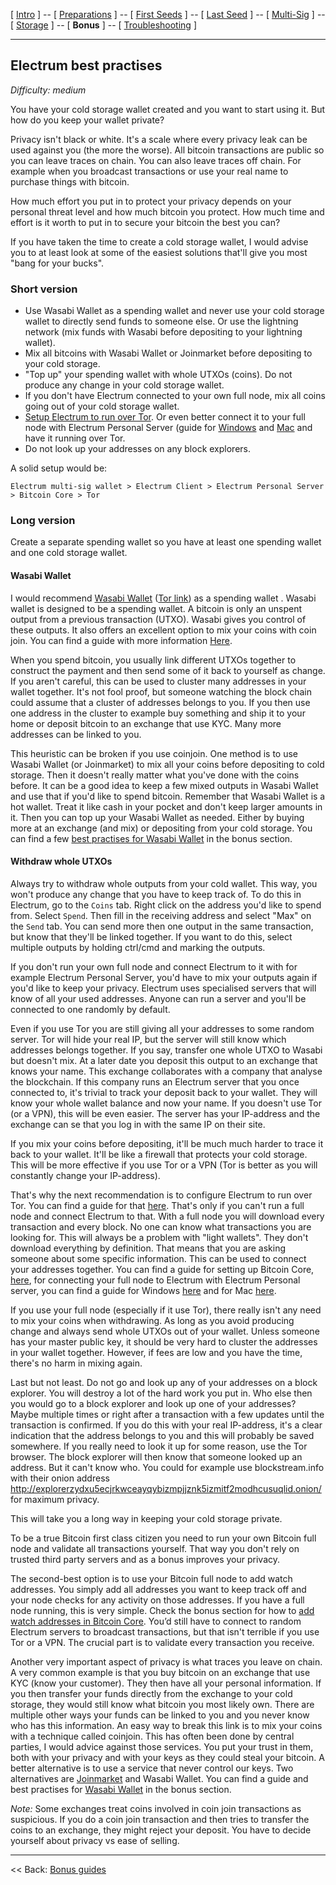[ [Intro](README.md) ] -- [ [Preparations]( hodl-guide_10_preparations.md) ] -- [ [First Seeds](hodl-guide_20_first-seeds.md) ] -- [ [Last Seed](hodl-guide_30_last-seed.md) ] -- [ [Multi-Sig](hodl-guide_40_multi-sig.md) ] -- [ [Storage](hodl-guide_50_storage.md
) ] -- [ **Bonus** ] -- [ [Troubleshooting](hodl-guide_70_troubleshooting.md) ]

---

## Electrum best practises

*Difficulty: medium*

You have your cold storage wallet created and you want to start using it. But how do you keep your wallet private?

Privacy isn't black or white. It's a scale where every privacy leak can be used against you (the more the worse). All bitcoin transactions are public so you can leave traces on chain. You can also leave traces off chain. For example when you broadcast transactions or use your real name to purchase things with bitcoin. 

How much effort you put in to protect your privacy depends on your personal threat level and how much bitcoin you protect. How much time and effort is it worth to put in to secure your bitcoin the best you can?

If you have taken the time to create a cold storage wallet, I would advise you to at least look at some of the easiest solutions that'll give you most "bang for your bucks".

### Short version

* Use Wasabi Wallet as a spending wallet and never use your cold storage wallet to directly send funds to someone else. Or use the lightning network (mix funds with Wasabi before depositing to your lightning wallet).
* Mix all bitcoins with Wasabi Wallet or Joinmarket before depositing to your cold storage.
* "Top up" your spending wallet with whole UTXOs (coins). Do not produce any change in your cold storage wallet.
* If you don't have Electrum connected to your own full node, mix all coins going out of your cold storage wallet.
* [Setup Electrum to run over Tor](hodl-guide_66_electrum-tor.md). Or even better connect it to your full node with Electrum Personal Server (guide for [Windows](hodl-guide_63_eps-win.md) and [Mac](hodl-guide_64_eps-mac.md) and have it running over Tor.
* Do not look up your addresses on any block explorers.

A solid setup would be:

`Electrum multi-sig wallet > Electrum Client > Electrum Personal Server > Bitcoin Core > Tor`

### Long version

Create a separate spending wallet so you have at least one spending wallet and one cold storage wallet.

#### Wasabi Wallet

I would recommend [Wasabi Wallet](https://www.wasabiwallet.io/) ([Tor link](http://wasabiukrxmkdgve5kynjztuovbg43uxcbcxn6y2okcrsg7gb6jdmbad.onion/)) as a spending wallet . Wasabi wallet is designed to be a spending wallet. A bitcoin is only an unspent output from a previous transaction (UTXO). Wasabi gives you control of these outputs. It also offers an excellent option to mix your coins with coin join. You can find a guide with more information [Here](hodl-guide_62_wasabi-wallet.md).

When you spend bitcoin, you usually link different UTXOs together to construct the payment and then send some of it back to yourself as change. If you aren't careful, this can be used to cluster many addresses in your wallet together. It's not fool proof, but someone watching the block chain could assume that a cluster of addresses belongs to you. If you then use one address in the cluster to example buy something and ship it to your home or deposit bitcoin to an exchange that use KYC. Many more addresses can be linked to you.

This heuristic can be broken if you use coinjoin. One method is to use Wasabi Wallet (or Joinmarket) to mix all your coins before depositing to cold storage. Then it doesn't really matter what you've done with the coins before. It can be a good idea to keep a few mixed outputs in Wasabi Wallet and use that if you'd like to spend bitcoin. Remember that Wasabi Wallet is a hot wallet. Treat it like cash in your pocket and don't keep larger amounts in it. Then you can top up your Wasabi Wallet as needed. Either by buying more at an exchange (and mix) or depositing from your cold storage. You can find a few [best practises for Wasabi Wallet](hodl-guide_62_wasabi-wallet.md) in the bonus section.

#### Withdraw whole UTXOs

Always try to withdraw whole outputs from your cold wallet. This way, you won't produce any change that you have to keep track of. To do this in Electrum, go to the `Coins` tab. Right click on the address you'd like to spend from. Select `Spend`. Then fill in the receiving address and select "Max" on the `Send` tab. You can send more then one output in the same transaction, but know that they'll be linked together. If you want to do this, select multiple outputs by holding ctrl/cmd and marking the outputs.

If you don't run your own full node and connect Electrum to it with for example Electrum Personal Server, you'd have to mix your outputs again if you'd like to keep your privacy. Electrum uses specialised servers that will know of all your used addresses. Anyone can run a server and you'll be connected to one randomly by default.

Even if you use Tor you are still giving all your addresses to some random server. Tor will hide your real IP, but the server will still know which addresses belongs together. If you say, transfer one whole UTXO to Wasabi but doesn't mix. At a later date you deposit this output to an exchange that knows your name. This exchange collaborates with a company that analyse the blockchain. If this company runs an Electrum server that you once connected to, it's trivial to track your deposit back to your wallet. They will know your whole wallet balance and now your name. If you doesn't use Tor (or a VPN), this will be even easier. The server has your IP-address and the exchange can se that you log in with the same IP on their site.

If you mix your coins before depositing, it'll be much much harder to trace it back to your wallet. It'll be like a firewall that protects your cold storage. This will be more effective if you use Tor or a VPN (Tor is better as you will constantly change your IP-address).

That's why the next recommendation is to configure Electrum to run over Tor. You can find a guide for that [here](hodl-guide_66_electrum-tor.md). That's only if you can't run a full node and connect Electrum to that. With a full node you will download every transaction and every block. No one can know what transactions you are looking for. This will always be a problem with "light wallets". They don't download everything by definition. That means that you are asking someone about some specific information. This can be used to connect your addresses together. You can find a guide for setting up Bitcoin Core, [here](hodl-guide_61_bitcoin-core.md), for connecting your full node to Electrum with Electrum Personal server, you can find a guide for Windows [here](hodl-guide_63_eps-win.md) and for Mac [here](hodl-guide_64_eps-mac.md).

If you use your full node (especially if it use Tor), there really isn't any need to mix your coins when withdrawing. As long as you avoid producing change and always send whole UTXOs out of your wallet. Unless someone has your master public key, it should be very hard to cluster the addresses in your wallet together. However, if fees are low and you have the time, there's no harm in mixing again.

Last but not least. Do not go and look up any of your addresses on a block explorer. You will destroy a lot of the hard work you put in. Who else then you would go to a block explorer and look up one of your addresses? Maybe multiple times or right after a transaction with a few updates until the transaction is confirmed. If you do this with your real IP-address, it's a clear indication that the address belongs to you and this will probably be saved somewhere. If you really need to look it up for some reason, use the Tor browser. The block explorer will then know that someone looked up an address. But it can't know who. You could for example use blockstream.info with their onion address http://explorerzydxu5ecjrkwceayqybizmpjjznk5izmitf2modhcusuqlid.onion/ for maximum privacy.

This will take you a long way in keeping your cold storage private.



To be a true Bitcoin first class citizen you need to run your own Bitcoin full node and validate all transactions yourself. That way you don't rely on trusted third party servers and as a bonus improves your privacy.


The second-best option is to use your Bitcoin full node to add watch addresses. You simply add all addresses you want to keep track off and your node checks for any activity on those addresses. If you have a full node running, this is very simple. Check the bonus section for how to [add watch addresses in Bitcoin Core](hodl-guide_65_watch-address.md). You’d still have to connect to random Electrum servers to broadcast transactions, but that isn't terrible if you use Tor or a VPN. The crucial part is to validate every transaction you receive.

Another very important aspect of privacy is what traces you leave on chain. A very common example is that you buy bitcoin on an exchange that use KYC (know your customer). They then have all your personal information. If you then transfer your funds directly from the exchange to your cold storage, they would still know what bitcoin you most likely own. There are multiple other ways your funds can be linked to you and you never know who has this information. An easy way to break this link is to mix your coins with a technique called coinjoin. This has often been done by central parties, I would advice against those services. You put your trust in them, both with your privacy and with your keys as they could steal your bitcoin. A better alternative is to use a service that never control our keys. Two alternatives are [Joinmarket](https://github.com/JoinMarket-Org/joinmarket) and Wasabi Wallet. You can find a guide and best practises for [Wasabi Wallet](hodl-guide_62_wasabi-wallet.md) in the bonus section.

*Note:* Some exchanges treat coins involved in coin join transactions as suspicious. If you do a coin join transaction and then tries to transfer the coins to an exchange, they might reject your deposit. You have to decide yourself about privacy vs ease of selling.

------

<< Back: [Bonus guides](hodl-guide_60_bonus.md) 
